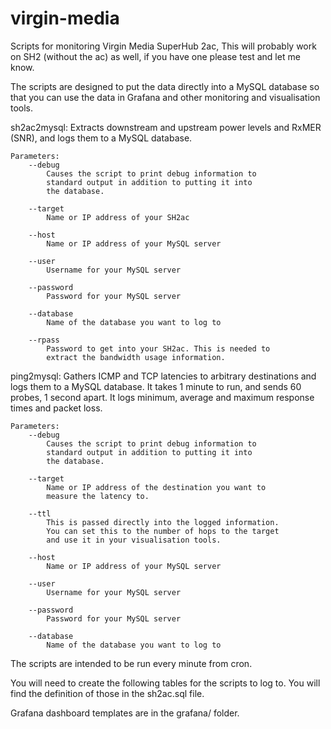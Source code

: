 # virgin-media

Scripts for monitoring Virgin Media SuperHub 2ac, This will probably work on 
SH2 (without the ac) as well, if you have one please test and let me know.

The scripts are designed to put the data directly into a MySQL database so 
that you can use the data in Grafana and other monitoring and visualisation 
tools.

sh2ac2mysql:
	Extracts downstream and upstream power levels and RxMER (SNR), and 
	logs them to a MySQL database.

	Parameters:
		--debug
			Causes the script to print debug information to 
			standard output in addition to putting it into 
			the database.

		--target
			Name or IP address of your SH2ac

		--host
			Name or IP address of your MySQL server

		--user
			Username for your MySQL server

		--password
			Password for your MySQL server

		--database
			Name of the database you want to log to

		--rpass
			Password to get into your SH2ac. This is needed to 
			extract the bandwidth usage information.

ping2mysql:
	Gathers ICMP and TCP latencies to arbitrary destinations and logs them 
	to a MySQL database. It takes 1 minute to run, and sends 60 probes, 1 
	second apart. It logs minimum, average and maximum response times and 
	packet loss.

	Parameters:
		--debug
			Causes the script to print debug information to 
			standard output in addition to putting it into 
			the database.

		--target
			Name or IP address of the destination you want to 
			measure the latency to.

		--ttl
			This is passed directly into the logged information. 
			You can set this to the number of hops to the target 
			and use it in your visualisation tools.

		--host
			Name or IP address of your MySQL server

		--user
			Username for your MySQL server

		--password
			Password for your MySQL server

		--database
			Name of the database you want to log to


The scripts are intended to be run every minute from cron.

You will need to create the following tables for the scripts to log to. You 
will find the definition of those in the sh2ac.sql file.

Grafana dashboard templates are in the grafana/ folder.
